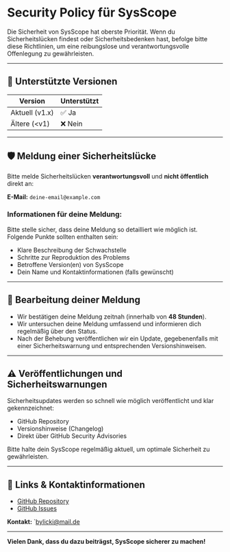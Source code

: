 # Security Policy für SysScope

Die Sicherheit von SysScope hat oberste Priorität. Wenn du Sicherheitslücken findest oder Sicherheitsbedenken hast, befolge bitte diese Richtlinien, um eine reibungslose und verantwortungsvolle Offenlegung zu gewährleisten.

---

## 🚨 Unterstützte Versionen

| Version       | Unterstützt            |
|---------------|------------------------|
| Aktuell (v1.x)| ✅ Ja                  |
| Ältere (<v1)  | ❌ Nein                |

---

## 🛡️ Meldung einer Sicherheitslücke

Bitte melde Sicherheitslücken **verantwortungsvoll** und **nicht öffentlich** direkt an:

**E-Mail:** `deine-email@example.com`

### Informationen für deine Meldung:
Bitte stelle sicher, dass deine Meldung so detailliert wie möglich ist. Folgende Punkte sollten enthalten sein:

- Klare Beschreibung der Schwachstelle
- Schritte zur Reproduktion des Problems
- Betroffene Version(en) von SysScope
- Dein Name und Kontaktinformationen (falls gewünscht)

---

## 🚩 Bearbeitung deiner Meldung

- Wir bestätigen deine Meldung zeitnah (innerhalb von **48 Stunden**).
- Wir untersuchen deine Meldung umfassend und informieren dich regelmäßig über den Status.
- Nach der Behebung veröffentlichen wir ein Update, gegebenenfalls mit einer Sicherheitswarnung und entsprechenden Versionshinweisen.

---

## ⚠️ Veröffentlichungen und Sicherheitswarnungen

Sicherheitsupdates werden so schnell wie möglich veröffentlicht und klar gekennzeichnet:

- GitHub Repository
- Versionshinweise (Changelog)
- Direkt über GitHub Security Advisories

Bitte halte dein SysScope regelmäßig aktuell, um optimale Sicherheit zu gewährleisten.

---

## 🔗 Links & Kontaktinformationen

- [GitHub Repository](https://github.com/bylickilabs/SysScope)
- [GitHub Issues](https://github.com/bylickilabs/SysScope/issues)

**Kontakt:** `bylicki@mail.de

---

**Vielen Dank, dass du dazu beiträgst, SysScope sicherer zu machen!**

